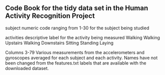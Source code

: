 ## Code Book for the tidy data set in the Human Activity Recognition Project

subject
	numeric code ranging from 1-30 for the subject being studied

activities
	descriptive label for the activity being measured
	Walking
	Walking Upstairs
	Walking Downstairs
	Sitting
	Standing
	Laying

Columns 3-79
	Various measurements from the accelerometers and gyroscopes averaged
	for each subject and each activity.  Names have not been changed 
	from the features.txt labels that are available with the downloaded 
	dataset.  
